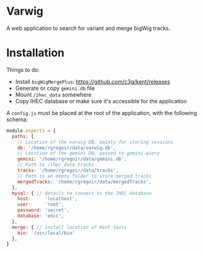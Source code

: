 # Varwig

A web application to search for variant and merge bigWig tracks.

# Installation

Things to do:
 - Install `bigWigMergePlus`: https://github.com/c3g/kent/releases
 - Generate or copy `gemini.db` file
 - Mount `/ihec_data` somewhere
 - Copy IHEC database or make sure it's accessible for the application

A `config.js` must be placed at the root of the application, with the following schema:

```javascript
module.exports = {
  paths: {
    // Location of the varwig DB, mainly for storing sessions
    db: '/home/rgregoir/data/varwig.db',
    // Location of the gemini DB, passed to gemini-query
    gemini: '/home/rgregoir/data/gemini.db',
    // Path to /ihec_data tracks
    tracks: '/home/rgregoir/data/tracks',
    // Path to an empty folder to store merged tracks
    mergedTracks: '/home/rgregoir/data/mergedTracks',
  },
  mysql: { // details to connect to the IHEC database
    host:     'localhost',
    user:     'root',
    password: 'secret',
    database: 'edcc',
  },
  merge: { // install location of Kent tools
    bin: '/usr/local/bin'
  },
}
```
